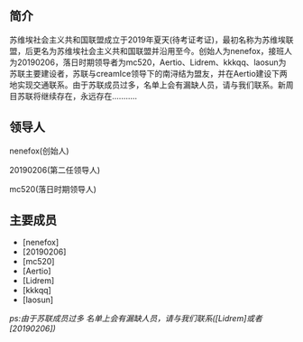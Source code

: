 ## 简介

苏维埃社会主义共和国联盟成立于2019年夏天(待考证考证)，最初名称为苏维埃联盟，后更名为苏维埃社会主义共和国联盟并沿用至今。创始人为nenefox，接班人为20190206，落日时期领导者为mc520，Aertio、Lidrem、kkkqq、laosun为苏联主要建设者，苏联与creamIce领导下的南浔结为盟友，并在Aertio建设下两地实现交通联系。由于苏联成员过多，名单上会有漏缺人员，请与我们联系。新周目苏联将继续存在，永远存在...........

## 领导人

nenefox(创始人)

20190206(第二任领导人)

mc520(落日时期领导人)

## 主要成员

* [nenefox]
* [20190206]
* [mc520]
* [Aertio]
* [Lidrem]
* [kkkqq]
* [laosun]

*ps:由于苏联成员过多 名单上会有漏缺人员，请与我们联系([Lidrem]或者[20190206])*